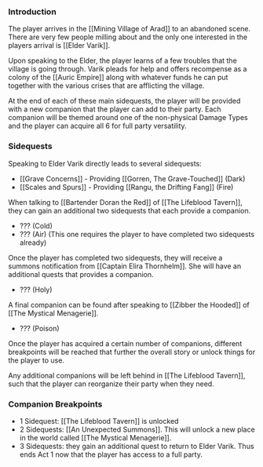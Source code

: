 ### Introduction
The player arrives in the [[Mining Village of Arad]] to an abandoned scene. There are very few people milling about and the only one interested in the players arrival is [[Elder Varik]].

Upon speaking to the Elder, the player learns of a few troubles that the village is going through. Varik pleads for help and offers recompense as a colony of the [[Auric Empire]] along with whatever funds he can put together with the various crises that are afflicting the village.

At the end of each of these main sidequests, the player will be provided with a new companion that the player can add to their party. Each companion will be themed around one of the non-physical Damage Types and the player can acquire all 6 for full party versatility.

### Sidequests
Speaking to Elder Varik directly leads to several sidequests:
- [[Grave Concerns]] - Providing [[Gorren, The Grave-Touched]] (Dark)
- [[Scales and Spurs]] - Providing [[Rangu, the Drifting Fang]] (Fire)

When talking to [[Bartender Doran the Red]] of [[The Lifeblood Tavern]], they can gain an additional two sidequests that each provide a companion.
- ??? (Cold)
- ??? (Air) (This one requires the player to have completed two sidequests already)

Once the player has completed two sidequests, they will receive a summons notification from [[Captain Elira Thornhelm]]. She will have an additional quests that provides a companion.
- ??? (Holy)

A final companion can be found after speaking to [[Zibber the Hooded]] of [[The Mystical Menagerie]].
- ??? (Poison)

Once the player has acquired a certain number of companions, different breakpoints will be reached that further the overall story or unlock things for the player to use.

Any additional companions will be left behind in [[The Lifeblood Tavern]], such that the player can reorganize their party when they need.

### Companion Breakpoints
- 1 Sidequest: [[The Lifeblood Tavern]] is unlocked
- 2 Sidequests: [[An Unexpected Summons]]. This will unlock a new place in the world called [[The Mystical Menagerie]].
- 3 Sidequests: they gain an additional quest to return to Elder Varik. Thus ends Act 1 now that the player has access to a full party.
